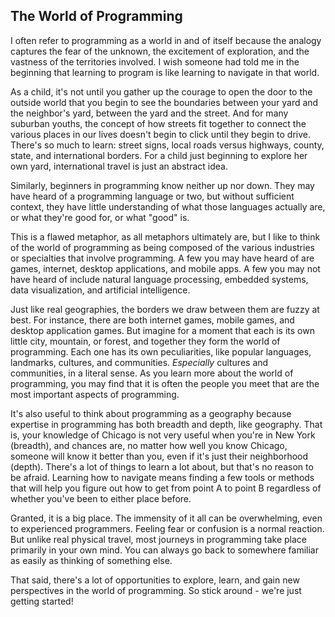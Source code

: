 ## The World of Programming

I often refer to programming as a world in and of itself because the analogy captures the fear of the unknown, the excitement of exploration, and the vastness of the territories involved. I wish someone had told me in the beginning that learning to program is like learning to navigate in that world.

As a child, it's not until you gather up the courage to open the door to the outside world that you begin to see the boundaries between your yard and the neighbor's yard, between the yard and the street. And for many suburban youths, the concept of how streets fit together to connect the various places in our lives doesn't begin to click until they begin to drive. There's so much to learn: street signs, local roads versus highways, county, state, and international borders. For a child just beginning to explore her own yard, international travel is just an abstract idea.

Similarly, beginners in programming know neither up nor down. They may have heard of a programming language or two, but without sufficient context, they have little understanding of what those languages actually are, or what they're good for, or what "good" is.

This is a flawed metaphor, as all metaphors ultimately are, but I like to think of the world of programming as being composed of the various industries or specialties that involve programming. A few you may have heard of are games, internet, desktop applications, and mobile apps. A few you may not have heard of include natural language processing, embedded systems, data visualization, and artificial intelligence.

Just like real geographies, the borders we draw between them are fuzzy at best. For instance, there are both internet games, mobile games, and desktop application games. But imagine for a moment that each is its own little city, mountain, or forest, and together they form the world of programming. Each one has its own peculiarities, like popular languages, landmarks, cultures, and communities. _Especially_ cultures and communities, in a literal sense. As you learn more about the world of programming, you may find that it is often the people you meet that are the most important aspects of programming.

It's also useful to think about programming as a geography because expertise in programming has both breadth and depth, like geography. That is, your knowledge of Chicago is not very useful when you're in New York (breadth), and chances are, no matter how well you know Chicago, someone will know it better than you, even if it's just their neighborhood (depth). There's a lot of things to learn a lot about, but that's no reason to be afraid. Learning how to navigate means finding a few tools or methods that will help you figure out how to get from point A to point B regardless of whether you've been to either place before.

Granted, it is a big place. The immensity of it all can be overwhelming, even to experienced programmers. Feeling fear or confusion is a normal reaction. But unlike real physical travel, most journeys in programming take place primarily in your own mind. You can always go back to somewhere familiar as easily as thinking of something else.

That said, there's a lot of opportunities to explore, learn, and gain new perspectives in the world of programming. So stick around - we're just getting started!

